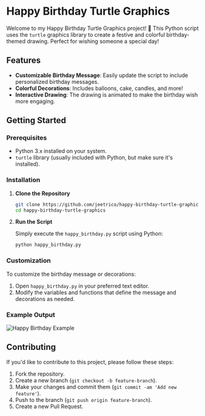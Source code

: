 # Happy Birthday Turtle Graphics

Welcome to my Happy Birthday Turtle Graphics project! 🎉 This Python script uses the `turtle` graphics library to create a festive and colorful birthday-themed drawing. Perfect for wishing someone a special day!

## Features

- **Customizable Birthday Message**: Easily update the script to include personalized birthday messages.
- **Colorful Decorations**: Includes balloons, cake, candles, and more!
- **Interactive Drawing**: The drawing is animated to make the birthday wish more engaging.

## Getting Started

### Prerequisites

- Python 3.x installed on your system.
- `turtle` library (usually included with Python, but make sure it's installed).

### Installation

1. **Clone the Repository**

   ```bash
   git clone https://github.com/jeetrico/happy-birthday-turtle-graphics.git
   cd happy-birthday-turtle-graphics
   ```

2. **Run the Script**

   Simply execute the `happy_birthday.py` script using Python:

   ```bash
   python happy_birthday.py
   ```

### Customization

To customize the birthday message or decorations:
1. Open `happy_birthday.py` in your preferred text editor.
2. Modify the variables and functions that define the message and decorations as needed.

### Example Output

![Happy Birthday Example](path/to/your/screenshot.png)

## Contributing

If you'd like to contribute to this project, please follow these steps:
1. Fork the repository.
2. Create a new branch (`git checkout -b feature-branch`).
3. Make your changes and commit them (`git commit -am 'Add new feature'`).
4. Push to the branch (`git push origin feature-branch`).
5. Create a new Pull Request.

